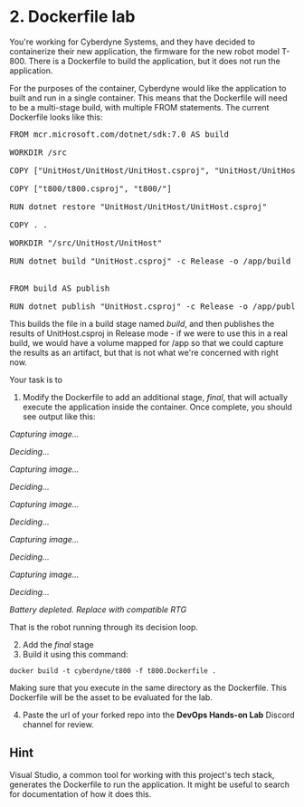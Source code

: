 # 2. Dockerfile lab

You're working for Cyberdyne Systems, and they have decided to containerize their new application, the firmware for 
the new robot model T-800. There is a Dockerfile to build the application, but it does not run the application. 

For the purposes of the container, Cyberdyne would like the application to built and run in a single container. This means 
that the Dockerfile will need to be a multi-stage build, with multiple FROM statements. The current Dockerfile looks like this:

<pre>FROM mcr.microsoft.com/dotnet/sdk:7.0 AS build

WORKDIR /src

COPY ["UnitHost/UnitHost/UnitHost.csproj", "UnitHost/UnitHost/"]

COPY ["t800/t800.csproj", "t800/"]

RUN dotnet restore "UnitHost/UnitHost/UnitHost.csproj"

COPY . .

WORKDIR "/src/UnitHost/UnitHost"

RUN dotnet build "UnitHost.csproj" -c Release -o /app/build


FROM build AS publish

RUN dotnet publish "UnitHost.csproj" -c Release -o /app/publish /p:UseAppHost=false</pre>

This builds the file in a build stage named *build*, and then publishes the results of UnitHost.csproj in Release mode - if we were to use this in a real build, 
we would have a volume mapped for /app so that we could capture the results as an artifact, but that is not what we're concerned with right now.

Your task is to 

1. Modify the Dockerfile to add an additional stage, *final*, that will actually execute the application inside the container. Once complete, you should see output like this:

<em>Capturing image...

Deciding...

Capturing image...

Deciding...

Capturing image...

Deciding...

Capturing image...

Deciding...


Capturing image...

Deciding...

Battery depleted. Replace with compatible RTG</em>

That is the robot running through its decision loop. 

2. Add the *final* stage 
3. Build it using this command:

`docker build -t cyberdyne/t800 -f t800.Dockerfile .`

Making sure that you execute in the same directory as the Dockerfile. This Dockerfile will be the asset to be evaluated for the lab.

4. Paste the url of your forked repo into the **DevOps Hands-on Lab** Discord channel for review.

## Hint

Visual Studio, a common tool for working with this project's tech stack, generates the Dockerfile to run the application. It might be useful to search for documentation of how it does this.

